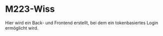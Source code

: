 # M223-Wiss

Hier wird ein Back- und Frontend erstellt, bei dem ein tokenbasiertes Login ermöglicht wird. 
